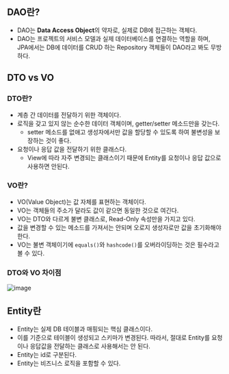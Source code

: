 ## DAO란?

- DAO는 **Data Access Object**의 약자로, 실제로 DB에 접근하는 객체다.
- DAO는 프로젝트의 서비스 모델과 실제 데이터베이스를 연결하는 역할을 하며, JPA에서는 DB에 데이터를 CRUD 하는 Repository 객체들이 DAO라고 봐도 무방하다.

## DTO vs VO

### DTO란?

- 계층 간 데이터를 전달하기 위한 객체이다.
- 로직을 갖고 있지 않는 순수한 데이터 객체이며, getter/setter 메소드만을 갖는다.
    - setter 메소드를 없애고 생성자에서만 값을 할당할 수 있도록 하여 불변성을 보장하는 것이 좋다.
- 요청이나 응답 값을 전달하기 위한 클래스다.
    - View에 따라 자주 변경되는 클래스이기 때문에 Entity를 요청이나 응답 값으로 사용하면 안된다.

### VO란?

- VO(Value Object)는 값 자체를 표현하는 객체이다.
- VO는 객체들의 주소가 달라도 값이 같으면 동일한 것으로 여긴다.
- VO는 DTO와 다르게 불변 클래스로, Read-Only 속성만을 가지고 있다.
- 값을 변경할 수 있는 메소드를 가져서는 안되며 오로지 생성자로만 값을 초기화해야 한다.
- VO는 불변 객체이기에 `equals()`와 `hashcode()`를 오버라이딩하는 것은 필수라고 볼 수 있다.

### DTO와 VO 차이점

![image](https://user-images.githubusercontent.com/55661631/163377439-09e23294-ed51-41c8-a271-eca89285e610.png)

## Entity란

- Entity는 실제 DB 테이블과 매핑되는 핵심 클래스이다.
- 이를 기준으로 테이블이 생성되고 스키마가 변경된다. 따라서, 절대로 Entity를 요청이나 응답값을 전달하는 클래스로 사용해서는 안 된다.
- Entity는 id로 구분된다.
- Entity는 비즈니스 로직을 포함할 수 있다.
